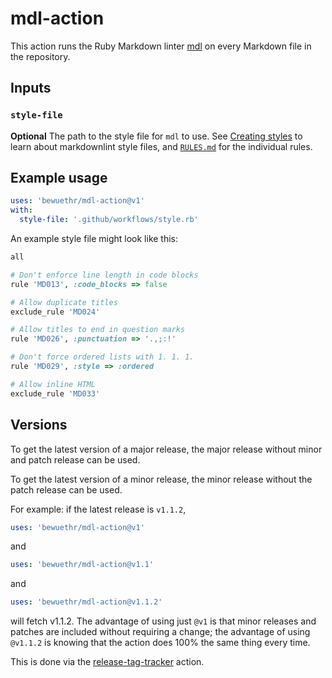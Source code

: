# mdl-action

This action runs the Ruby Markdown linter [mdl][1] on every Markdown file in
the repository.

[1]: https://github.com/markdownlint/markdownlint

## Inputs

### `style-file`

**Optional** The path to the style file for `mdl` to use. See [Creating
styles][2] to learn about markdownlint style files, and [`RULES.md`][3] for the
individual rules.

[2]: https://github.com/markdownlint/markdownlint/blob/master/docs/creating_styles.md
[3]: https://github.com/markdownlint/markdownlint/blob/master/docs/RULES.md

## Example usage

```yml
uses: 'bewuethr/mdl-action@v1'
with:
  style-file: '.github/workflows/style.rb'
```

An example style file might look like this:

```rb
all

# Don't enforce line length in code blocks
rule 'MD013', :code_blocks => false

# Allow duplicate titles
exclude_rule 'MD024'

# Allow titles to end in question marks
rule 'MD026', :punctuation => '.,;:!'

# Don't force ordered lists with 1. 1. 1.
rule 'MD029', :style => :ordered

# Allow inline HTML
exclude_rule 'MD033'
```

## Versions

To get the latest version of a major release, the major release without minor
and patch release can be used.

To get the latest version of a minor release, the minor release without the
patch release can be used.

For example: if the latest release is `v1.1.2`,

```yml
uses: 'bewuethr/mdl-action@v1'
```

and

```yml
uses: 'bewuethr/mdl-action@v1.1'
```

and

```yml
uses: 'bewuethr/mdl-action@v1.1.2'
```

will fetch v1.1.2. The advantage of using just `@v1` is that minor releases and
patches are included without requiring a change; the advantage of using
`@v1.1.2` is knowing that the action does 100% the same thing every time.

This is done via the [release-tag-tracker][2] action.

[4]: https://github.com/marketplace/actions/release-tag-tracker
